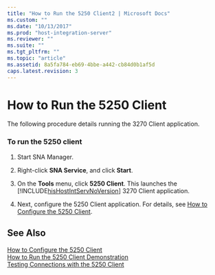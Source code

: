 ```yaml
---
title: "How to Run the 5250 Client2 | Microsoft Docs"
ms.custom: ""
ms.date: "10/13/2017"
ms.prod: "host-integration-server"
ms.reviewer: ""
ms.suite: ""
ms.tgt_pltfrm: ""
ms.topic: "article"
ms.assetid: 8a5fa784-eb69-4bbe-a442-cb84d0b1af5d
caps.latest.revision: 3
---
```

# How to Run the 5250 Client
The following procedure details running the 3270 Client application.  
  
### To run the 5250 client  
  
1.  Start SNA Manager.  
  
2.  Right-click **SNA Service**, and click **Start**.  
  
3.  On the **Tools** menu, click **5250 Client**. This launches the [!INCLUDE[hisHostIntServNoVersion](../core/includes/hishostintservnoversion-md.md)] 3270 Client application.  
  
4.  Next, configure the 5250 Client application. For details, see [How to Configure the 5250 Client](../core/how-to-configure-the-5250-client.md).  
  
## See Also  
 [How to Configure the 5250 Client](../core/how-to-configure-the-5250-client.md)   
 [How to Run the 5250 Client Demonstration](../core/how-to-run-the-5250-client-demonstration.md)   
 [Testing Connections with the 5250 Client](../core/testing-connections-with-the-5250-client.md)